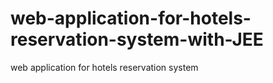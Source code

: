 # web-application-for-hotels-reservation-system-with-JEE
web application for hotels reservation system 
